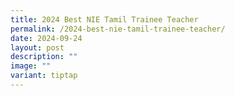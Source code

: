 ```yaml
---
title: 2024 Best NIE Tamil Trainee Teacher
permalink: /2024-best-nie-tamil-trainee-teacher/
date: 2024-09-24
layout: post
description: ""
image: ""
variant: tiptap
---
```

